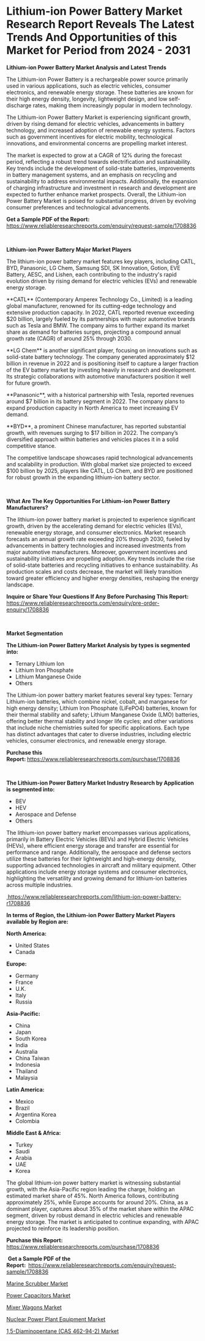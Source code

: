<p><h1>Lithium-ion Power Battery Market Research Report Reveals The Latest Trends And Opportunities of this Market for Period from 2024 - 2031</h1></p><p><strong>Lithium-ion Power Battery Market Analysis and Latest Trends</strong></p>
<p><p>The Lithium-ion Power Battery is a rechargeable power source primarily used in various applications, such as electric vehicles, consumer electronics, and renewable energy storage. These batteries are known for their high energy density, longevity, lightweight design, and low self-discharge rates, making them increasingly popular in modern technology.</p><p>The Lithium-ion Power Battery Market is experiencing significant growth, driven by rising demand for electric vehicles, advancements in battery technology, and increased adoption of renewable energy systems. Factors such as government incentives for electric mobility, technological innovations, and environmental concerns are propelling market interest. </p><p>The market is expected to grow at a CAGR of 12% during the forecast period, reflecting a robust trend towards electrification and sustainability. Key trends include the development of solid-state batteries, improvements in battery management systems, and an emphasis on recycling and sustainability to address environmental impacts. Additionally, the expansion of charging infrastructure and investment in research and development are expected to further enhance market prospects. Overall, the Lithium-ion Power Battery Market is poised for substantial progress, driven by evolving consumer preferences and technological advancements.</p></p>
<p><strong>Get a Sample PDF of the Report:&nbsp;</strong> <a href="https://www.reliableresearchreports.com/enquiry/request-sample/1708836?utm_campaign=31&utm_medium=2&utm_source=Github&utm_content=ia&utm_term=21102024&utm_id=lithium-ion-power-battery">https://www.reliableresearchreports.com/enquiry/request-sample/1708836</a></p>
<p>&nbsp;</p>
<p><strong>Lithium-ion Power Battery Major Market Players</strong></p>
<p><p>The lithium-ion power battery market features key players, including CATL, BYD, Panasonic, LG Chem, Samsung SDI, SK Innovation, Gotion, EVE Battery, AESC, and Lishen, each contributing to the industry's rapid evolution driven by rising demand for electric vehicles (EVs) and renewable energy storage.</p><p>**CATL** (Contemporary Amperex Technology Co., Limited) is a leading global manufacturer, renowned for its cutting-edge technology and extensive production capacity. In 2022, CATL reported revenue exceeding $20 billion, largely fueled by its partnerships with major automotive brands such as Tesla and BMW. The company aims to further expand its market share as demand for batteries surges, projecting a compound annual growth rate (CAGR) of around 25% through 2030.</p><p>**LG Chem** is another significant player, focusing on innovations such as solid-state battery technology. The company generated approximately $12 billion in revenue in 2022 and is positioning itself to capture a larger fraction of the EV battery market by investing heavily in research and development. Its strategic collaborations with automotive manufacturers position it well for future growth.</p><p>**Panasonic**, with a historical partnership with Tesla, reported revenues around $7 billion in its battery segment in 2022. The company plans to expand production capacity in North America to meet increasing EV demand.</p><p>**BYD**, a prominent Chinese manufacturer, has reported substantial growth, with revenues surging to $17 billion in 2022. The company’s diversified approach within batteries and vehicles places it in a solid competitive stance.</p><p>The competitive landscape showcases rapid technological advancements and scalability in production. With global market size projected to exceed $100 billion by 2025, players like CATL, LG Chem, and BYD are positioned for robust growth in the expanding lithium-ion battery sector.</p></p>
<p>&nbsp;</p>
<p><strong>What Are The Key Opportunities For Lithium-ion Power Battery Manufacturers?</strong></p>
<p><p>The lithium-ion power battery market is projected to experience significant growth, driven by the accelerating demand for electric vehicles (EVs), renewable energy storage, and consumer electronics. Market research forecasts an annual growth rate exceeding 20% through 2030, fueled by advancements in battery technologies and increased investments from major automotive manufacturers. Moreover, government incentives and sustainability initiatives are propelling adoption. Key trends include the rise of solid-state batteries and recycling initiatives to enhance sustainability. As production scales and costs decrease, the market will likely transition toward greater efficiency and higher energy densities, reshaping the energy landscape.</p></p>
<p><strong>Inquire or Share Your Questions If Any Before Purchasing This Report:</strong> <a href="https://www.reliableresearchreports.com/enquiry/pre-order-enquiry/1708836?utm_campaign=31&utm_medium=2&utm_source=Github&utm_content=ia&utm_term=21102024&utm_id=lithium-ion-power-battery">https://www.reliableresearchreports.com/enquiry/pre-order-enquiry/1708836</a></p>
<p>&nbsp;</p>
<p><strong>Market Segmentation</strong></p>
<p><strong>The Lithium-ion Power Battery Market Analysis by types is segmented into:</strong></p>
<p><ul><li>Ternary Lithium Ion</li><li>Lithium Iron Phosphate</li><li>Lithium Manganese Oxide</li><li>Others</li></ul></p>
<p><p>The Lithium-ion power battery market features several key types: Ternary Lithium-ion batteries, which combine nickel, cobalt, and manganese for high energy density; Lithium Iron Phosphate (LiFePO4) batteries, known for their thermal stability and safety; Lithium Manganese Oxide (LMO) batteries, offering better thermal stability and longer life cycles; and other variations that include niche chemistries suited for specific applications. Each type has distinct advantages that cater to diverse industries, including electric vehicles, consumer electronics, and renewable energy storage.</p></p>
<p><strong>Purchase this Report:&nbsp;</strong><a href="https://www.reliableresearchreports.com/purchase/1708836?utm_campaign=31&utm_medium=2&utm_source=Github&utm_content=ia&utm_term=21102024&utm_id=lithium-ion-power-battery">https://www.reliableresearchreports.com/purchase/1708836</a></p>
<p>&nbsp;</p>
<p><strong>The Lithium-ion Power Battery Market Industry Research by Application is segmented into:</strong></p>
<p><ul><li>BEV</li><li>HEV</li><li>Aerospace and Defense</li><li>Others</li></ul></p>
<p><p>The lithium-ion power battery market encompasses various applications, primarily in Battery Electric Vehicles (BEVs) and Hybrid Electric Vehicles (HEVs), where efficient energy storage and transfer are essential for performance and range. Additionally, the aerospace and defense sectors utilize these batteries for their lightweight and high-energy density, supporting advanced technologies in aircraft and military equipment. Other applications include energy storage systems and consumer electronics, highlighting the versatility and growing demand for lithium-ion batteries across multiple industries.</p></p>
<p><a href="https://www.reliableresearchreports.com/lithium-ion-power-battery-r1708836?utm_campaign=31&utm_medium=2&utm_source=Github&utm_content=ia&utm_term=21102024&utm_id=lithium-ion-power-battery">&nbsp;https://www.reliableresearchreports.com/lithium-ion-power-battery-r1708836</a></p>
<p><strong>In terms of Region, the Lithium-ion Power Battery Market Players available by Region are:</strong></p>
<p>
    <p> <strong> North America: </strong>
        <ul>
            <li>United States</li>
            <li>Canada</li>
        </ul>
        </p> 
    <p> <strong> Europe: </strong>
        <ul>
            <li>Germany</li>
            <li>France</li>
            <li>U.K.</li>
            <li>Italy</li>
            <li>Russia</li>
        </ul>
        </p> 
    <p> <strong> Asia-Pacific: </strong>
        <ul>
            <li>China</li>
            <li>Japan</li>
            <li>South Korea</li>
            <li>India</li>
            <li>Australia</li>
            <li>China Taiwan</li>
            <li>Indonesia</li>
            <li>Thailand</li>
            <li>Malaysia</li>
        </ul>
        </p> 
    <p> <strong> Latin America: </strong>
        <ul>
            <li>Mexico</li>
            <li>Brazil</li>
            <li>Argentina Korea</li>
            <li>Colombia</li>
        </ul>
        </p> 
    <p> <strong> Middle East & Africa: </strong>
        <ul>
            <li>Turkey</li>
            <li>Saudi</li>
            <li>Arabia</li>
            <li>UAE</li>
            <li>Korea</li>
        </ul>
    </p>
    </p>
<p><p>The global lithium-ion power battery market is witnessing substantial growth, with the Asia-Pacific region leading the charge, holding an estimated market share of 45%. North America follows, contributing approximately 25%, while Europe accounts for around 20%. China, as a dominant player, captures about 35% of the market share within the APAC segment, driven by robust demand in electric vehicles and renewable energy storage. The market is anticipated to continue expanding, with APAC projected to reinforce its leadership position.</p></p>
<p><strong>Purchase this Report: </strong><a href="https://www.reliableresearchreports.com/purchase/1708836?utm_campaign=31&utm_medium=2&utm_source=Github&utm_content=ia&utm_term=21102024&utm_id=lithium-ion-power-battery">https://www.reliableresearchreports.com/purchase/1708836</a></p>
<p>&nbsp;<strong>Get a Sample PDF of the Report:&nbsp;&nbsp;</strong><a href="https://www.reliableresearchreports.com/enquiry/request-sample/1708836?utm_campaign=31&utm_medium=2&utm_source=Github&utm_content=ia&utm_term=21102024&utm_id=lithium-ion-power-battery">https://www.reliableresearchreports.com/enquiry/request-sample/1708836</a></p>
<p><strong></strong></p>
<p><p><a href="https://www.linkedin.com/pulse/insights-marine-scrubber-market-players-size-geographical-7vbcf?utm_campaign=31&utm_medium=2&utm_source=Github&utm_content=ia&utm_term=21102024&utm_id=lithium-ion-power-battery">Marine Scrubber Market</a></p><p><a href="https://issuu.com/reportprime-2/docs/power-capacitors-market-size-2030.p_f2d3d38f462e0e?utm_campaign=31&utm_medium=2&utm_source=Github&utm_content=ia&utm_term=21102024&utm_id=lithium-ion-power-battery">Power Capacitors Market</a></p><p><a href="https://www.linkedin.com/pulse/strategic-roadmap-success-global-mixer-wagons-market-analysis-h2jyf?utm_campaign=31&utm_medium=2&utm_source=Github&utm_content=ia&utm_term=21102024&utm_id=lithium-ion-power-battery">Mixer Wagons Market</a></p><p><a href="https://issuu.com/reportprime-2/docs/nuclear-power-plant-equipment-marke_eda7b3e1328732?utm_campaign=31&utm_medium=2&utm_source=Github&utm_content=ia&utm_term=21102024&utm_id=lithium-ion-power-battery">Nuclear Power Plant Equipment Market</a></p><p><a href="https://github.com/isbel3opkkem/Market-Research-Report-List-1/blob/main/15-diaminopentane-cas-462-94-2-market.md?utm_campaign=31&utm_medium=2&utm_source=Github&utm_content=ia&utm_term=21102024&utm_id=lithium-ion-power-battery">1,5-Diaminopentane (CAS 462-94-2) Market</a></p></p>